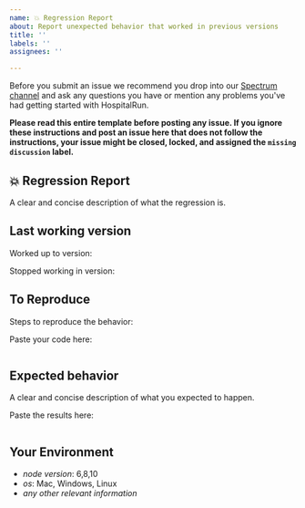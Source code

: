```yaml
---
name: 💥 Regression Report
about: Report unexpected behavior that worked in previous versions
title: ''
labels: ''
assignees: ''

---
```


Before you submit an issue we recommend you drop into our [Spectrum channel](https://spectrum.chat/hospitalrun) and ask any questions you have or mention any problems you've had getting started with HospitalRun.

**Please read this entire template before posting any issue. If you ignore these instructions
and post an issue here that does not follow the instructions, your issue might be closed,
locked, and assigned the `missing discussion` label.**

## 💥 Regression Report

A clear and concise description of what the regression is.

## Last working version

Worked up to version:

Stopped working in version:

## To Reproduce

Steps to reproduce the behavior:

Paste your code here:

```js

```

## Expected behavior

A clear and concise description of what you expected to happen.

Paste the results here:

```js

```

## Your Environment

- *node version*: 6,8,10
- *os*: Mac, Windows, Linux
- *any other relevant information*
